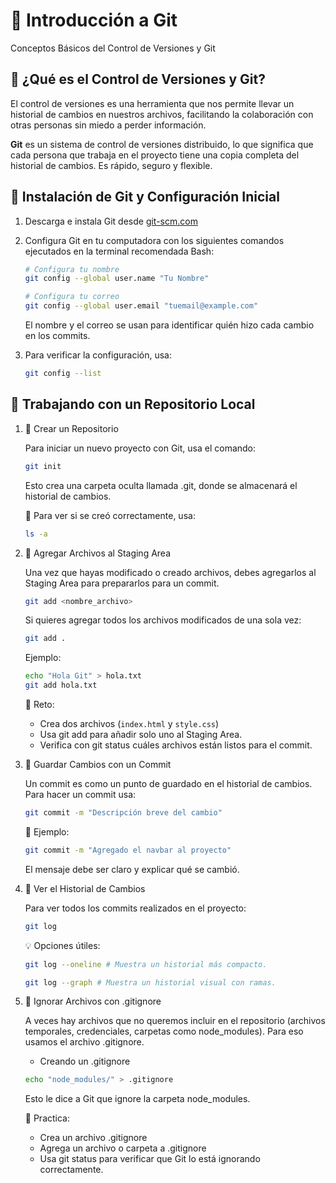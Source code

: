 # 🌟 Introducción a Git

Conceptos Básicos del Control de Versiones y Git

## 🧐 ¿Qué es el Control de Versiones y Git?

El control de versiones es una herramienta que nos permite llevar un historial de cambios en nuestros archivos, facilitando la colaboración con otras personas sin miedo a perder información.

**Git** es un sistema de control de versiones distribuido, lo que significa que cada persona que trabaja en el proyecto tiene una copia completa del historial de cambios. Es rápido, seguro y flexible.

## 🔧 Instalación de Git y Configuración Inicial

1. Descarga e instala Git desde [git-scm.com](https://git-scm.com/)

2. Configura Git en tu computadora con los siguientes comandos ejecutados en la terminal recomendada Bash:

    ```bash
    # Configura tu nombre
    git config --global user.name "Tu Nombre"

    # Configura tu correo
    git config --global user.email "tuemail@example.com"
    ```

    El nombre y el correo se usan para identificar quién hizo cada cambio en los commits.

3. Para verificar la configuración, usa:

    ```bash
    git config --list
    ```

## 📂 Trabajando con un Repositorio Local

1. 📌 Crear un Repositorio

    Para iniciar un nuevo proyecto con Git, usa el comando:

    ```bash
    git init
    ```

    Esto crea una carpeta oculta llamada .git, donde se almacenará el historial de cambios.

    📌 Para ver si se creó correctamente, usa:

    ```bash
    ls -a
    ```

2. 📌 Agregar Archivos al Staging Area

    Una vez que hayas modificado o creado archivos, debes agregarlos al Staging Area para prepararlos para un commit.

    ```bash
    git add <nombre_archivo>
    ```

    Si quieres agregar todos los archivos modificados de una sola vez:

    ```bash
    git add .
    ```

    Ejemplo:

    ```bash
    echo "Hola Git" > hola.txt
    git add hola.txt
    ```

    📌 Reto:

    - Crea dos archivos (`index.html` y `style.css`)
    - Usa git add para añadir solo uno al Staging Area.
    - Verifica con git status cuáles archivos están listos para el commit.

3. 📌 Guardar Cambios con un Commit

    Un commit es como un punto de guardado en el historial de cambios. Para hacer un commit usa:

    ```bash
    git commit -m "Descripción breve del cambio"
    ```

    📌 Ejemplo:

    ```bash
    git commit -m "Agregado el navbar al proyecto"
    ```

    El mensaje debe ser claro y explicar qué se cambió.

4. 📌 Ver el Historial de Cambios

    Para ver todos los commits realizados en el proyecto:

    ```bash
    git log
    ```

    💡 Opciones útiles:

    ```bash
    git log --oneline # Muestra un historial más compacto.

    git log --graph # Muestra un historial visual con ramas.
    ```

5. 📌 Ignorar Archivos con .gitignore

    A veces hay archivos que no queremos incluir en el repositorio (archivos temporales, credenciales, carpetas como node_modules). Para eso usamos el archivo .gitignore.

    - Creando un .gitignore

    ```bash
    echo "node_modules/" > .gitignore
    ```

    Esto le dice a Git que ignore la carpeta node_modules.

    📌 Practica:

    - Crea un archivo .gitignore
    - Agrega un archivo o carpeta a .gitignore
    - Usa git status para verificar que Git lo está ignorando correctamente.
